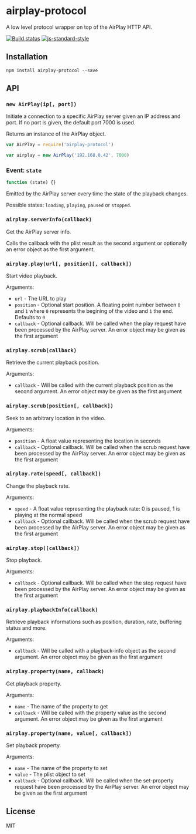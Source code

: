 # airplay-protocol

A low level protocol wrapper on top of the AirPlay HTTP API.

[![Build status](https://travis-ci.org/watson/airplay-protocol.svg?branch=master)](https://travis-ci.org/watson/airplay-protocol)
[![js-standard-style](https://img.shields.io/badge/code%20style-standard-brightgreen.svg?style=flat)](https://github.com/feross/standard)

## Installation

```
npm install airplay-protocol --save
```

## API

### `new AirPlay(ip[, port])`

Initiate a connection to a specific AirPlay server given an IP address
and port. If no port is given, the default port 7000 is used.

Returns an instance of the AirPlay object.

```js
var AirPlay = require('airplay-protocol')

var airplay = new AirPlay('192.168.0.42', 7000)
```

### Event: `state`

```js
function (state) {}
```

Emitted by the AirPlay server every time the state of the playback
changes.

Possible states: `loading`, `playing`, `paused` or `stopped`.

### `airplay.serverInfo(callback)`

Get the AirPlay server info.

Calls the callback with the plist result as the second argument or
optionally an error object as the first argument.

### `airplay.play(url[, position][, callback])`

Start video playback.

Arguments:

- `url` - The URL to play
- `position` - Optional start position. A floating point number between
  `0` and `1` where `0` represents the begining of the video and `1` the
  end. Defaults to `0`
- `callback` - Optional callback. Will be called when the play request
  have been processed by the AirPlay server. An error object may be
  given as the first argument

### `airplay.scrub(callback)`

Retrieve the current playback position.

Arguments:

- `callback` - Will be called with the current playback position as the
  second argument. An error object may be given as the first argument

### `airplay.scrub(position[, callback])`

Seek to an arbitrary location in the video.

Arguments:

- `position` - A float value representing the location in seconds
- `callback` - Optional callback. Will be called when the scrub request
  have been processed by the AirPlay server. An error object may be
  given as the first argument

### `airplay.rate(speed[, callback])`

Change the playback rate.

Arguments:

- `speed` - A float value representing the playback rate: 0 is paused, 1
  is playing at the normal speed
- `callback` - Optional callback. Will be called when the scrub request
  have been processed by the AirPlay server. An error object may be
  given as the first argument

### `airplay.stop([callback])`

Stop playback.

Arguments:

- `callback` - Optional callback. Will be called when the stop request
  have been processed by the AirPlay server. An error object may be
  given as the first argument

### `airplay.playbackInfo(callback)`

Retrieve playback informations such as position, duration, rate,
buffering status and more.

Arguments:

- `callback` - Will be called with a playback-info object as the second
  argument. An error object may be given as the first argument

### `airplay.property(name, callback)`

Get playback property.

Arguments:

- `name` - The name of the property to get
- `callback` - Will be called with the property value as the second
  argument. An error object may be given as the first argument

### `airplay.property(name, value[, callback])`

Set playback property.

Arguments:

- `name` - The name of the property to set
- `value` - The plist object to set
- `callback` - Optional callback. Will be called when the set-property
  request have been processed by the AirPlay server. An error object may
  be given as the first argument

## License

MIT
